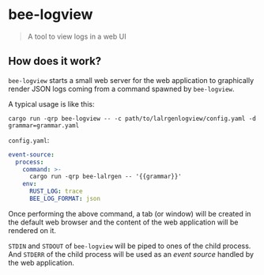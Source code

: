 # bee-logview

> A tool to view logs in a web UI

## How does it work?

`bee-logview` starts a small web server for the web application to graphically render JSON logs
coming from a command spawned by `bee-logview`.

A typical usage is like this:

```shell
cargo run -qrp bee-logview -- -c path/to/lalrgenlogview/config.yaml -d grammar=grammar.yaml
```

`config.yaml`:

```yaml
event-source:
  process:
    command: >-
      cargo run -qrp bee-lalrgen -- '{{grammar}}'
    env:
      RUST_LOG: trace
      BEE_LOG_FORMAT: json
```

Once performing the above command, a tab (or window) will be created in the default web browser and
the content of the web application will be rendered on it.

`STDIN` and `STDOUT` of `bee-logview` will be piped to ones of the child process.  And `STDERR` of
the child process will be used as an *event source* handled by the web application.
